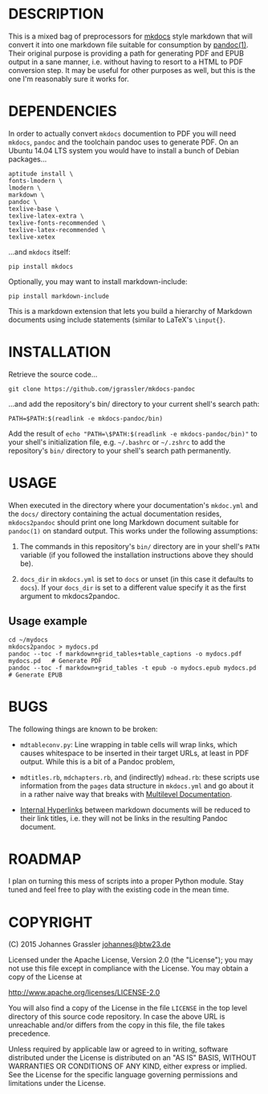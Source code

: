 # DESCRIPTION

This is a mixed bag of preprocessors for [mkdocs](http://www.mkdocs.org) style
markdown that will convert it into one markdown file suitable for consumption
by [pandoc(1)](http://www.pandoc.org). Their original purpose is providing a
path for generating PDF and EPUB output in a sane manner, i.e. without having
to resort to a HTML to PDF conversion step. It may be useful for other purposes
as well, but this is the one I'm reasonably sure it works for.

# DEPENDENCIES

In order to actually convert `mkdocs` documention to PDF you will need
`mkdocs`, `pandoc` and the toolchain pandoc uses to generate PDF. On an Ubuntu
14.04 LTS system you would have to install a bunch of Debian packages...

```
aptitude install \
fonts-lmodern \
lmodern \
markdown \
pandoc \
texlive-base \
texlive-latex-extra \
texlive-fonts-recommended \
texlive-latex-recommended \
texlive-xetex
```

...and `mkdocs` itself:

```
pip install mkdocs
```

Optionally, you may want to install markdown-include:

```
pip install markdown-include
```

This is a markdown extension that lets you build a hierarchy of Markdown
documents using include statements (similar to LaTeX's `\input{}`.

# INSTALLATION

Retrieve the source code...

```
git clone https://github.com/jgrassler/mkdocs-pandoc
```

...and add the repository's bin/ directory to your current shell's search
path:

```
PATH=$PATH:$(readlink -e mkdocs-pandoc/bin)
```

Add the result of `echo "PATH=\$PATH:$(readlink -e mkdocs-pandoc/bin)"` to your
shell's initialization file, e.g. `~/.bashrc` or `~/.zshrc` to add the
repository's `bin/` directory to your shell's search path permanently.

# USAGE

When executed in the directory where your documentation's `mkdoc.yml` and the
`docs/` directory containing the actual documentation resides, `mkdocs2pandoc`
should print one long Markdown document suitable for `pandoc(1)` on standard
output. This works under the following assumptions:

1. The commands in this repository's `bin/` directory are in your shell's
   `PATH` variable (if you followed the installation instructions above they
   should be).

2. `docs_dir` in `mkdocs.yml` is set to `docs` or unset (in this case it
   defaults to `docs`). If your `docs_dir` is set to a different value specify
   it as the first argument to mkdocs2pandoc.

## Usage example

```
cd ~/mydocs
mkdocs2pandoc > mydocs.pd
pandoc --toc -f markdown+grid_tables+table_captions -o mydocs.pdf mydocs.pd   # Generate PDF
pandoc --toc -f markdown+grid_tables -t epub -o mydocs.epub mydocs.pd         # Generate EPUB
```

# BUGS

The following things are known to be broken:

* `mdtableconv.py`: Line wrapping in table cells will wrap links, which causes
  whitespace to be inserted in their target URLs, at least in PDF output. While
  this is a bit of a Pandoc problem,

* `mdtitles.rb`, `mdchapters.rb`, and (indirectly) `mdhead.rb`: these scripts
  use information from the `pages` data structure in `mkdocs.yml` and go about
  it in a rather naive way that breaks with 
  [Multilevel Documentation](http://www.mkdocs.org/user-guide/writing-your-docs/#multilevel-documentation).

* [Internal Hyperlinks](http://www.mkdocs.org/user-guide/writing-your-docs/#internal-hyperlinks) 
  between markdown documents will be reduced to their link titles, i.e. they
  will not be links in the resulting Pandoc document.

# ROADMAP

I plan on turning this mess of scripts into a proper Python module. Stay tuned
and feel free to play with the existing code in the mean time.

# COPYRIGHT

(C) 2015 Johannes Grassler <johannes@btw23.de>

Licensed under the Apache License, Version 2.0 (the "License");
you may not use this file except in compliance with the License.
You may obtain a copy of the License at

   http://www.apache.org/licenses/LICENSE-2.0

You will also find a copy of the License in the file `LICENSE` in the top level
directory of this source code repository. In case the above URL is unreachable
and/or differs from the copy in this file, the file takes precedence.

Unless required by applicable law or agreed to in writing, software
distributed under the License is distributed on an "AS IS" BASIS,
WITHOUT WARRANTIES OR CONDITIONS OF ANY KIND, either express or implied.
See the License for the specific language governing permissions and
limitations under the License.
